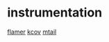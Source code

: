 # instrumentation

[flamer](https://github.com/llogiq/flamer)
[kcov](https://github.com/SimonKagstrom/kcov)
[mtail](https://github.com/google/mtail)
